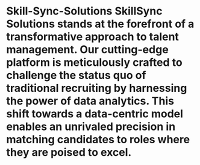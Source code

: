 # Skill-Sync-Solutions SkillSync Solutions stands at the forefront of a transformative approach to talent management. Our cutting-edge platform is meticulously crafted to challenge the status quo of traditional recruiting by harnessing the power of data analytics. This shift towards a data-centric model enables an unrivaled precision in matching candidates to roles where they are poised to excel.
